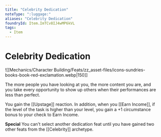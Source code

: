```yaml
---
title: "Celebrity Dedication"
noteType: ":luggage:"
aliases: "Celebrity Dedication"
foundryId: Item.ImTCv8IJ4wMP6kVL
tags:
  - Item
---
```


# Celebrity Dedication
![[Mechanics/Character Building/Feats/zz_asset-files/icons-sundries-books-book-red-exclamation.webp|150]]

The more people you have looking at you, the more content you are, and you take every opportunity to show up others when their performances are less than perfect.

You gain the [[Upstage]] reaction. In addition, when you [[Earn Income]], if the level of the task is higher than your level, you gain a +1 circumstance bonus to your check to Earn Income.

**Special** You can't select another dedication feat until you have gained two other feats from the [[Celebrity]] archetype.
